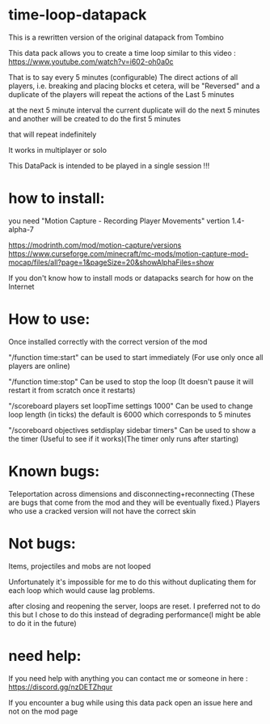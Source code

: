 # time-loop-datapack
This is a rewritten version of the original datapack from Tombino

This data pack allows you to create a time loop similar to this video : https://www.youtube.com/watch?v=i602-oh0a0c

That is to say every 5 minutes (configurable) The direct actions of all players, i.e. breaking and placing blocks et cetera, will be "Reversed" and a duplicate of the players will repeat the actions of the Last 5 minutes

at the next 5 minute interval the current duplicate will do the next 5 minutes and another will be created to do the first 5 minutes

that will repeat indefinitely

It works in multiplayer or solo

This DataPack is intended to be played in a single session !!!

# how to install:
you need "Motion Capture - Recording Player Movements" vertion 1.4-alpha-7

https://modrinth.com/mod/motion-capture/versions https://www.curseforge.com/minecraft/mc-mods/motion-capture-mod-mocap/files/all?page=1&pageSize=20&showAlphaFiles=show

If you don't know how to install mods or datapacks search for how on the Internet

# How to use:
Once installed correctly with the correct version of the mod

"/function time:start" can be used to start immediately (For use only once all players are online)

"/function time:stop" Can be used to stop the loop (It doesn't pause it will restart it from scratch once it restarts)

"/scoreboard players set loopTime settings 1000" Can be used to change loop length (in ticks) the default is 6000 which corresponds to 5 minutes

"/scoreboard objectives setdisplay sidebar timers" Can be used to show a the timer (Useful to see if it works)(The timer only runs after starting)

# Known bugs:
Teleportation across dimensions and disconnecting+reconnecting (These are bugs that come from the mod and they will be eventually fixed.)
Players who use a cracked version will not have the correct skin

# Not bugs:
Items, projectiles and mobs are not looped

Unfortunately it's impossible for me to do this without duplicating them for each loop which would cause lag problems.

after closing and reopening the server, loops are reset. I preferred not to do this but I chose to do this instead of degrading performance(I might be able to do it in the future)
  
# need help:
If you need help with anything you can contact me or someone in here : https://discord.gg/nzDETZhqur

If you encounter a bug while using this data pack open an issue here and not on the mod page 
